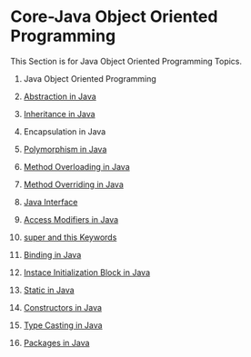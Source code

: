 # Core-Java Object Oriented Programming

This Section is for Java Object Oriented Programming Topics.

1. Java Object Oriented Programming

2. <a href="https://github.com/NilayPawale/Core-Java/blob/main/Notes/Java%20OOP/Abstraction%20in%20Java.md">Abstraction in Java</a>

3. <a href="https://github.com/NilayPawale/Core-Java/blob/main/Notes/Java%20OOP/Inheritance.md">Inheritance in Java</a>

4. Encapsulation in Java

5. <a href="https://github.com/NilayPawale/Core-Java/blob/main/Notes/Java%20OOP/Polymorphism%20in%20Java.md">Polymorphism in Java</a>

6. <a href="https://github.com/NilayPawale/Core-Java/blob/main/Notes/Java%20OOP/Method%20Overloading.md">Method Overloading in Java</a>

7. <a href="https://github.com/NilayPawale/Core-Java/blob/main/Notes/Java%20OOP/Method%20Overriding.md">Method Overriding in Java</a>

8. <a href="https://github.com/NilayPawale/Core-Java/blob/main/Notes/Java%20OOP/Interface%20in%20Java.md">Java Interface</a>

9. <a href="https://github.com/NilayPawale/Core-Java/blob/main/Notes/Java%20OOP/Access%20Modifiers.md">Access Modifiers in Java</a>

10. <a href="https://github.com/NilayPawale/Core-Java/blob/main/Notes/Java%20OOP/super%20and%20this.md">super and this Keywords</a>

11. <a href="https://github.com/NilayPawale/Core-Java/blob/main/Notes/Java%20OOP/Binding%20in%20Java.md">Binding in Java</a>

12. <a href="https://github.com/NilayPawale/Core-Java/blob/main/Notes/Java%20OOP/Instance%20Initialization%20Block.md">Instace Initialization Block in Java</a>

13. <a href="https://github.com/NilayPawale/Core-Java/blob/main/Notes/Java%20OOP/Static%20in%20Java.md">Static in Java</a>

14. <a href="https://github.com/NilayPawale/Core-Java/blob/main/Notes/Java%20OOP/Constructors%20in%20Java.md">Constructors in Java</a>

15. <a href="https://github.com/NilayPawale/Core-Java/blob/main/Notes/Java%20OOP/Type%20Casting.md">Type Casting in Java</a>

16. <a href="https://github.com/NilayPawale/Core-Java/blob/main/Notes/Java%20OOP/Packages%20in%20Java.md">Packages in Java</a>




